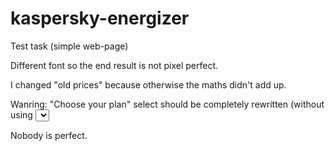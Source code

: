 # kaspersky-energizer
Test task (simple web-page)

Different font so the end result is not pixel perfect.

I changed "old prices" because otherwise the maths didn't add up.

Wanring:
"Choose your plan" select should be completely rewritten (without using <select>) but there's not enough time :/ ... sorry
The page is not responsive. At all. Same reason.
Autorenewal checkboxes are awesome but broken.
Whats up with second question's height?
Fonts are a mess though I stylized them the same as in Figma. Everything sould be good if changed to Kaspersky sans (line 8).
FAQ answers lack soft animation.
Footer jumps.
There are a lot of small mistakes that need to be fixed. Not enough time...





Nobody is perfect.
